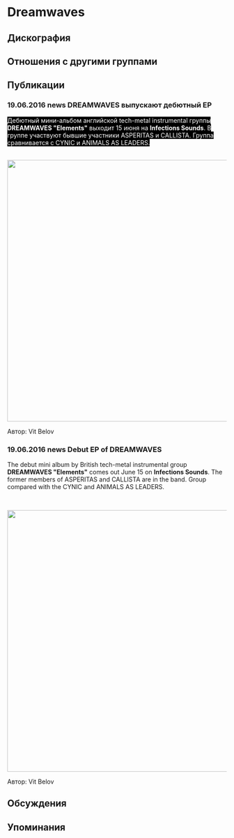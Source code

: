 # Dreamwaves



## Дискография


## Отношения с другими группами


## Публикации

### 19.06.2016 news DREAMWAVES выпускают дебютный EP

<p><font color="#ffffff" style="background-color: rgb(0, 0, 0);">Дебютный мини-альбом английской tech-metal instrumental группы<strong> DREAMWAVES "Elements"</strong> выходит 15 июня на <strong>Infections Sounds</strong>. В группе участвуют бывшие участники ASPERITAS и CALLISTA. Группа сравнивается с CYNIC и ANIMALS AS LEADERS.</font></p><p>&nbsp;<img width="600" height="600" src="/images/news_rus/2016.06/29409.jpg" border="0"></p>
Автор: Vit Belov

### 19.06.2016 news Debut EP of DREAMWAVES

<p>The debut mini album by British tech-metal instrumental group <strong>DREAMWAVES "Elements"</strong> comes out June 15 on <strong>Infections Sounds</strong>. The former members of ASPERITAS and CALLISTA are in the band. Group compared with the CYNIC and ANIMALS AS LEADERS.</p><p>&nbsp;<center><img width="600" height="600" src="/images/news_rus/2016.06/29409.jpg" border="0"><p></p></center>
Автор: Vit Belov


## Обсуждения


## Упоминания

